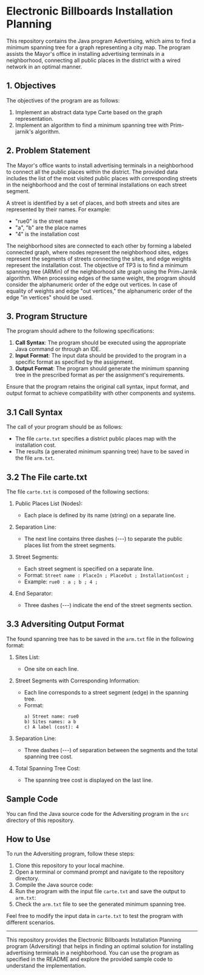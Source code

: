 # Electronic Billboards Installation Planning

This repository contains the Java program Advertising, which aims to find a minimum spanning tree for a graph representing a city map. The program assists the Mayor's office in installing advertising terminals in a neighborhood, connecting all public places in the district with a wired network in an optimal manner.

## 1. Objectives

The objectives of the program are as follows:

1. Implement an abstract data type Carte based on the graph representation.
2. Implement an algorithm to find a minimum spanning tree with Prim-jarnik's algorithm.

## 2. Problem Statement

The Mayor's office wants to install advertising terminals in a neighborhood to connect all the public places within the district. The provided data includes the list of the most visited public places with corresponding streets in the neighborhood and the cost of terminal installations on each street segment.

A street is identified by a set of places, and both streets and sites are represented by their names. For example:
- "rue0" is the street name
- "a", "b" are the place names
- "4" is the installation cost

The neighborhood sites are connected to each other by forming a labeled connected graph, where nodes represent the neighborhood sites, edges represent the segments of streets connecting the sites, and edge weights represent the installation cost. The objective of TP3 is to find a minimum spanning tree (ARMin) of the neighborhood site graph using the Prim-Jarnik algorithm. When processing edges of the same weight, the program should consider the alphanumeric order of the edge out vertices. In case of equality of weights and edge "out vertices," the alphanumeric order of the edge "in vertices" should be used.

## 3. Program Structure

The program should adhere to the following specifications:

1. **Call Syntax**: The program should be executed using the appropriate Java command or through an IDE.
2. **Input Format**: The input data should be provided to the program in a specific format as specified by the assignment.
3. **Output Format**: The program should generate the minimum spanning tree in the prescribed format as per the assignment's requirements.

Ensure that the program retains the original call syntax, input format, and output format to achieve compatibility with other components and systems.

## 3.1 Call Syntax

The call of your program should be as follows:
- The file `carte.txt` specifies a district public places map with the installation cost.
- The results (a generated minimum spanning tree) have to be saved in the file `arm.txt`.

## 3.2 The File carte.txt

The file `carte.txt` is composed of the following sections:

1. Public Places List (Nodes):
   - Each place is defined by its name (string) on a separate line.

2. Separation Line:
   - The next line contains three dashes (---) to separate the public places list from the street segments.

3. Street Segments:
   - Each street segment is specified on a separate line.
   - Format: `Street name : PlaceIn ; PlaceOut ; InstallationCost ;`
   - Example: `rue0 : a ; b ; 4 ;`

4. End Separator:
   - Three dashes (---) indicate the end of the street segments section.

## 3.3 Adversiting Output Format

The found spanning tree has to be saved in the `arm.txt` file in the following format:

1. Sites List:
   - One site on each line.

2. Street Segments with Corresponding Information:
   - Each line corresponds to a street segment (edge) in the spanning tree.
   - Format:
     ```
     a) Street name: rue0
     b) Sites names: a b
     c) A label (cost): 4
     ```

3. Separation Line:
   - Three dashes (---) of separation between the segments and the total spanning tree cost.

4. Total Spanning Tree Cost:
   - The spanning tree cost is displayed on the last line.

## Sample Code

You can find the Java source code for the Adversiting program in the `src` directory of this repository.

## How to Use

To run the Adversiting program, follow these steps:

1. Clone this repository to your local machine.
2. Open a terminal or command prompt and navigate to the repository directory.
3. Compile the Java source code:
4. Run the program with the input file `carte.txt` and save the output to `arm.txt`:
5. Check the `arm.txt` file to see the generated minimum spanning tree.

Feel free to modify the input data in `carte.txt` to test the program with different scenarios.

---

This repository provides the Electronic Billboards Installation Planning program (Adversiting) that helps in finding an optimal solution for installing advertising terminals in a neighborhood. You can use the program as specified in the README and explore the provided sample code to understand the implementation.

